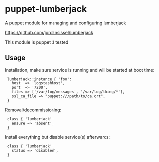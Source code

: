 # puppet-lumberjack

A puppet module for managing and configuring lumberjack

https://github.com/jordansissel/lumberjack

This module is puppet 3 tested

## Usage

Installation, make sure service is running and will be started at boot time:

     lumberjack::instance { 'foo': 
       host  => 'logstashhost',
       port  => '7200',
       files => ['/var/log/messages', '/var/log/thing/*'],
       ssl_ca_file => "puppet:///path/to/ca.crt",
     }

Removal/decommissioning:

     class { 'lumberjack':
       ensure => 'absent',
     }

Install everything but disable service(s) afterwards:

     class { 'lumberjack':
       status => 'disabled',
     }

